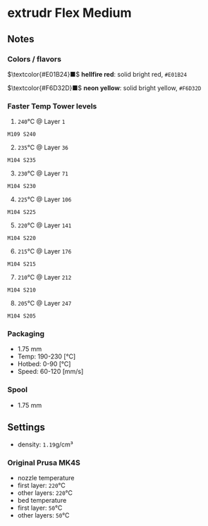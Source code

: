 # extrudr Flex Medium

## Notes

### Colors / flavors

$\textcolor{#E01B24}■$ **hellfire red**: solid bright red, `#E01B24`

$\textcolor{#F6D32D}■$ **neon yellow**: solid bright yellow, `#F6D32D`

### Faster Temp Tower levels

1. `240`°C @ Layer `1`
```
M109 S240
```
2. `235`°C @ Layer `36`
```
M104 S235
```
3. `230`°C @ Layer `71`
```
M104 S230
```
4. `225`°C @ Layer `106`
```
M104 S225
```
5. `220`°C @ Layer `141`
```
M104 S220
```
6. `215`°C @ Layer `176`
```
M104 S215
```
7. `210`°C @ Layer `212`
```
M104 S210
```
8. `205`°C @ Layer `247`
```
M104 S205
```

### Packaging

- 1.75 mm
- Temp: 190-230 [°C]
- Hotbed: 0-90 [°C]
- Speed: 60-120 [mm/s]

### Spool

- 1.75 mm

## Settings

- density: `1.19`g/cm³

### Original Prusa MK4S

- nozzle temperature
- first layer: `220`°C
- other layers: `220`°C
- bed temperature
- first layer: `50`°C
- other layers: `50`°C

